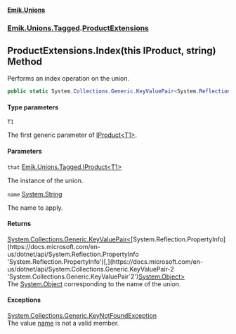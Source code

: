 #### [Emik.Unions](index.md 'index')
### [Emik.Unions.Tagged](Emik.Unions.Tagged.md 'Emik.Unions.Tagged').[ProductExtensions](ProductExtensions.md 'Emik.Unions.Tagged.ProductExtensions')

## ProductExtensions.Index<T1>(this IProduct<T1>, string) Method

Performs an index operation on the union.

```csharp
public static System.Collections.Generic.KeyValuePair<System.Reflection.PropertyInfo,object?> Index<T1>(this Emik.Unions.Tagged.IProduct<T1> that, string name);
```
#### Type parameters

<a name='Emik.Unions.Tagged.ProductExtensions.Index_T1_(thisEmik.Unions.Tagged.IProduct_T1_,string).T1'></a>

`T1`

The first generic parameter of [IProduct&lt;T1&gt;](IProduct_T1_.md 'Emik.Unions.Tagged.IProduct<T1>').
#### Parameters

<a name='Emik.Unions.Tagged.ProductExtensions.Index_T1_(thisEmik.Unions.Tagged.IProduct_T1_,string).that'></a>

`that` [Emik.Unions.Tagged.IProduct&lt;](IProduct_T1_.md 'Emik.Unions.Tagged.IProduct<T1>')[T1](ProductExtensions.Index.JRbKO7x6hNMcPWyCidBX4A.md#Emik.Unions.Tagged.ProductExtensions.Index_T1_(thisEmik.Unions.Tagged.IProduct_T1_,string).T1 'Emik.Unions.Tagged.ProductExtensions.Index<T1>(this Emik.Unions.Tagged.IProduct<T1>, string).T1')[&gt;](IProduct_T1_.md 'Emik.Unions.Tagged.IProduct<T1>')

The instance of the union.

<a name='Emik.Unions.Tagged.ProductExtensions.Index_T1_(thisEmik.Unions.Tagged.IProduct_T1_,string).name'></a>

`name` [System.String](https://docs.microsoft.com/en-us/dotnet/api/System.String 'System.String')

The name to apply.

#### Returns
[System.Collections.Generic.KeyValuePair&lt;](https://docs.microsoft.com/en-us/dotnet/api/System.Collections.Generic.KeyValuePair-2 'System.Collections.Generic.KeyValuePair`2')[System.Reflection.PropertyInfo](https://docs.microsoft.com/en-us/dotnet/api/System.Reflection.PropertyInfo 'System.Reflection.PropertyInfo')[,](https://docs.microsoft.com/en-us/dotnet/api/System.Collections.Generic.KeyValuePair-2 'System.Collections.Generic.KeyValuePair`2')[System.Object](https://docs.microsoft.com/en-us/dotnet/api/System.Object 'System.Object')[&gt;](https://docs.microsoft.com/en-us/dotnet/api/System.Collections.Generic.KeyValuePair-2 'System.Collections.Generic.KeyValuePair`2')  
The [System.Object](https://docs.microsoft.com/en-us/dotnet/api/System.Object 'System.Object') corresponding to the name of the union.

#### Exceptions

[System.Collections.Generic.KeyNotFoundException](https://docs.microsoft.com/en-us/dotnet/api/System.Collections.Generic.KeyNotFoundException 'System.Collections.Generic.KeyNotFoundException')  
The value [name](ProductExtensions.Index.JRbKO7x6hNMcPWyCidBX4A.md#Emik.Unions.Tagged.ProductExtensions.Index_T1_(thisEmik.Unions.Tagged.IProduct_T1_,string).name 'Emik.Unions.Tagged.ProductExtensions.Index<T1>(this Emik.Unions.Tagged.IProduct<T1>, string).name') is not a valid member.